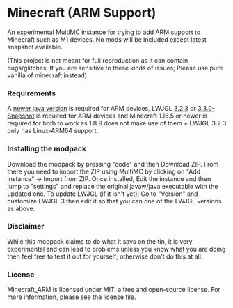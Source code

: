 # Minecraft (ARM Support)
An experimental MultiMC instance for trying to add ARM support to Minecraft such as M1 devices. No mods will be included except latest snapshot available.

(This project is not meant for full reproduction as it can contain bugs/glitches, If you are sensitive to these kinds of issues; Please use pure vanilla of minecraft instead)

### Requirements
A [newer java version](https://jdk.java.net/17) is required for ARM devices,
LWJGL [3.2.3](https://pastebin.com/raw/DabMxEjh) or [3.3.0-Snapshot](https://pastebin.com/raw/c9EfPWSk) is required for ARM devices and 
Minecraft 1.16.5 or newer is required for both to work as 1.8.9 does not make use of them + LWJGL 3.2.3 only has Linux-ARM64 support.

### Installing the modpack
Download the modpack by pressing "code" and then Download ZIP. From there you need to import the ZIP using MultiMC by clicking on "Add instance" -> Import from ZIP.
Once installed, Edit the instance and then jump to "settings" and replace the original javaw/java executable with the updated one. To update LWJGL (if it isn't yet); Go to "Version" and customize LWJGL 3 then edit it so that you can one of the LWJGL versions as above.

### Disclaimer
While this modpack claims to do what it says on the tin, it is very experimental and can lead to problems unless you know what you are doing then feel free to test it out for yourself; otherwise don't do this at all.

### License
Minecraft_ARM is licensed under MIT, a free and open-source license. For more information, please see the [license file](https://github.com/Kichura/minecraft_arm/blob/standard/LICENSE).
